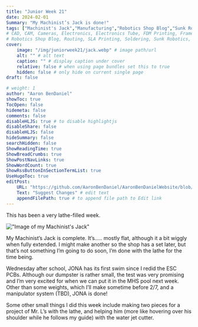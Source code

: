 ```yaml
---
title: "Junior Week 21"
date: 2024-02-01
Summary: "My Machinist’s Jack is done!"
tags: ["Machinist's Jack","Manufacturing","Robotics Shop Blog","Sunk Robotics","Turning"]
# CAD, CAM, Cameras, Electronics, Electronics Tube, FDM Printing, Frame, General CAD, Laser Cutting, Manufacturing, Milling, Miscellaneous, PCB Design,
# Robotics Shop Blog, Routing, SLA Printing, Soldering, Sunk Robotics, WAter-Jet Cutting, Watts Water Plaque, General CAD, Machinist's Jack, Turning
cover:
    image: "/img/juniorweek21/jack.webp" # image path/url
    alt: "" # alt text
    caption: "" # display caption under cover
    relative: false # when using page bundles set this to true
    hidden: false # only hide on current single page
draft: false

# weight: 1
author: "Aaron BenDaniel"
showToc: true
TocOpen: false
hidemeta: false
comments: false
disableHLJS: true # to disable highlightjs
disableShare: false
disableHLJS: false
hideSummary: false
searchHidden: false
ShowReadingTime: true
ShowBreadCrumbs: true
ShowPostNavLinks: true
ShowWordCount: true
ShowRssButtonInSectionTermList: true
UseHugoToc: true
editPost:
    URL: "https://github.com/AaronBenDaniel/AaronBenDanielWebsite/blob/main/content"
    Text: "Suggest Changes" # edit text
    appendFilePath: true # to append file path to Edit link
---
```


This has been a very lathe-filled week.

!["Image of my Machinist's Jack"](/img/juniorweek21/jacka.webp)

My Machinist’s Jack is complete. It’s….. mostly flat, although it a bit wiggly when fully extended. I might make another so the shop has a set later, but that’s not something I’m going to do soon, I’m done with the lathe for the time being.

Wednesday after school, JONA has its first swim since I redid the ESC PCBs. Although our dumpster is rather small, the test was very promising and I’m very excited for when we can put it in the MHS pool next week. Other than some weights, which I’ll make sometime before 2/7, and a manipulator system (TBD), JONA is done!

Some other small things I did this week include making two pieces for a project of Mr. L’s with the lathe, and helping him (more like hovering over his shoulder while he follows my guide) with the water jet cutter.